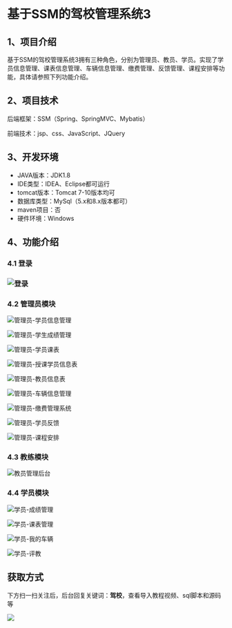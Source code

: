 # 基于SSM的驾校管理系统3

## 

## 1、项目介绍

基于SSM的驾校管理系统3拥有三种角色，分别为管理员、教员、学员。实现了学员信息管理、课表信息管理、车辆信息管理、缴费管理、反馈管理、课程安排等功能，具体请参照下列功能介绍。


## 2、项目技术

后端框架：SSM（Spring、SpringMVC、Mybatis）

前端技术：jsp、css、JavaScript、JQuery

## 3、开发环境

- JAVA版本：JDK1.8
- IDE类型：IDEA、Eclipse都可运行
- tomcat版本：Tomcat 7-10版本均可
- 数据库类型：MySql（5.x和8.x版本都可） 
- maven项目：否
- 硬件环境：Windows 


## 4、功能介绍

### 4.1 登录

### ![登录](https://www.codeshop.fun/Typora-Images/202311162146941.jpeg)


### 4.2 管理员模块

![管理员-学员信息管理](https://www.codeshop.fun/%20Typora-Images/202309191600511.jpg)

![管理员-学生成绩管理](https://www.codeshop.fun/%20Typora-Images/202309191600448.jpg)

![管理员-学员课表](https://www.codeshop.fun/%20Typora-Images/202309191600566.jpg)

![管理员-授课学员信息表](https://www.codeshop.fun/%20Typora-Images/202309191600719.jpg)

![管理员-教员信息表](https://www.codeshop.fun/%20Typora-Images/202309191600689.jpg)

![管理员-车辆信息管理](https://www.codeshop.fun/%20Typora-Images/202309191600697.jpg)

![管理员-缴费管理系统](https://www.codeshop.fun/%20Typora-Images/202309191600851.jpg)

![管理员-学员反馈](https://www.codeshop.fun/%20Typora-Images/202309191601782.jpg)

![管理员-课程安排](https://www.codeshop.fun/%20Typora-Images/202309191601740.jpg)

### 4.3 教练模块

![教员管理后台](https://www.codeshop.fun/%20Typora-Images/202309191601941.jpg)

### 4.4 学员模块

![学员-成绩管理](https://www.codeshop.fun/%20Typora-Images/202309191601022.jpg)

![学员-课表管理](https://www.codeshop.fun/%20Typora-Images/202309191601668.jpg)

![学员-我的车辆](https://www.codeshop.fun/%20Typora-Images/202309191601065.jpg)

![学员-评教](https://www.codeshop.fun/%20Typora-Images/202309191601791.jpg)

## 获取方式

下方扫一扫关注后，后台回复关键词：**驾校**，查看导入教程视频、sql脚本和源码等

 ![](https://www.codeshop.fun/Typora-Images/202205281253739.png)
